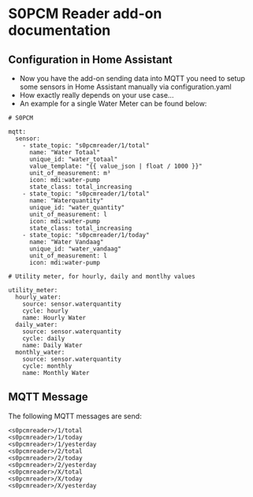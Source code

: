 # S0PCM Reader add-on documentation

## Configuration in Home Assistant

* Now you have the add-on sending data into MQTT you need to setup some sensors in Home Assistant manually via configuration.yaml
* How exactly really depends on your use case...
* An example for a single Water Meter can be found below:

```
# S0PCM

mqtt:
  sensor:
    - state_topic: "s0pcmreader/1/total"
      name: "Water Totaal"
      unique_id: "water_totaal"
      value_template: "{{ value_json | float / 1000 }}"
      unit_of_measurement: m³
      icon: mdi:water-pump
      state_class: total_increasing
    - state_topic: "s0pcmreader/1/total"
      name: "Waterquantity"
      unique_id: "water_quantity"
      unit_of_measurement: l
      icon: mdi:water-pump
      state_class: total_increasing
    - state_topic: "s0pcmreader/1/today"
      name: "Water Vandaag"
      unique_id: "water_vandaag"
      unit_of_measurement: l
      icon: mdi:water-pump

# Utility meter, for hourly, daily and montlhy values

utility_meter:
  hourly_water:
    source: sensor.waterquantity
    cycle: hourly
    name: Hourly Water
  daily_water:
    source: sensor.waterquantity
    cycle: daily
    name: Daily Water
  monthly_water:
    source: sensor.waterquantity
    cycle: monthly
    name: Monthly Water

```
## MQTT Message
The following MQTT messages are send:

```
<s0pcmreader>/1/total
<s0pcmreader>/1/today
<s0pcmreader>/1/yesterday
<s0pcmreader>/2/total
<s0pcmreader>/2/today
<s0pcmreader>/2/yesterday
<s0pcmreader>/X/total
<s0pcmreader>/X/today
<s0pcmreader>/X/yesterday
```
